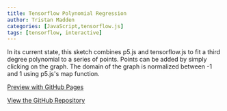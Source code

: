 ```yaml
---
title: Tensorflow Polynomial Regression
author: Tristan Madden
categories: [JavaScript,tensorflow.js]
tags: [tensorflow, interactive]
---
```

<p>In its current state, this sketch combines p5.js and tensorflow.js to fit a third degree polynomial to a series of points. Points can be added by simply clicking on the graph. The domain of the graph is normalized between -1 and 1 using p5.js's map function.</p><p><a href="https://trimad.github.io/tf-polynomial-regression/">Preview with GitHub Pages</a></p><p><a href="https://github.com/Trimad/tf-polynomial-regression">View the GitHub Repository</a><br></p>
